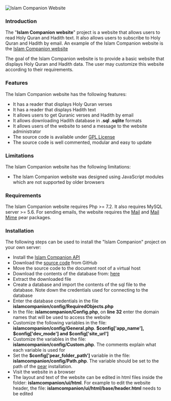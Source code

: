 <p><img class="img-fluid" src="https://www.pakjiddat.pk/pakjiddat/ui/images/islamcompanion-website.png" alt="Islam Companion Website" /></p>

<h3>Introduction</h3>
<p>The "<b>Islam Companion website</b>" project is a website that allows users to read Holy Quran and Hadith text. It also allows users to subscribe to Holy Quran and Hadith by email. An example of the Islam Companion website is the <a href='https://islamcompanion.pakjiddat.pk/'>Islam Companion website</a></p>

<p>The goal of the Islam Companion website is to provide a basic website that displays Holy Quran and Hadith data. The user may customize this website according to their requirements.</p>

<h3>Features</h3>
<p>The Islam Companion website has the following features:</p>
<div>
<ul>
  <li>It has a reader that displays Holy Quran verses</li>
  <li>It has a reader that displays Hadith text</li>
  <li>It allows users to get Quranic verses and Hadith by email</li>
  <li>It allows downloading Hadith database in <b>.sql</b> <b>.sqlite</b> formats</li>
  <li>It allows users of the website to send a message to the website administrator</li>
  <li>The source code is available under <a href='https://github.com/nadirlc/islam-companion-website/blob/master/LICENSE'>GPL License</a></li>
  <li>The source code is well commented, modular and easy to update</li>
</ul>
</div>

<h3>Limitations</h3>
<p>The Islam Companion website has the following limitations:</p>
<div>
<ul>
  <li>The Islam Companion website was designed using JavaScript modules which are not supported by older browsers</li>
</ul>
</div>

<h3>Requirements</h3>
<p>The Islam Companion website requires Php >= 7.2. It also requires MySQL server >= 5.6. For sending emails, the website requires the <a href='https://pear.php.net/package/Mail/'>Mail</a> and <a href='https://pear.php.net/package/Mail_Mime/'>Mail Mime</a> pear packages.</p>

<h3>Installation</h3>
<p>The following steps can be used to install the "Islam Companion" project on your own server:</p>
<div>
  <ul>
    <li>Install the <a href='https://github.com/nadirlc/islam-companion-web-api'>Islam Companion API</a></li>
    <li>Download the <a href='https://github.com/nadirlc/islam-companion-website/archive/master.zip'>source code</a> from GitHub</li>
    <li>Move the source code to the document root of a virtual host</li>
    <li>Download the contents of the database from: <a href='https://islamcompanion.pakjiddat.pk/islamcompanion/data/islamcompanion-website.sql.tar.bz2'>here</a></li>
    <li>Extract the downloaded file</li>
    <li>Create a database and import the contents of the sql file to the database. Note down the credentials used for connecting to the database</li>
    <li>Enter the database credentials in the file <b>islamcompanion/config/RequiredObjects.php</b></li>
    <li>In the file: <b>islamcompanion/Config.php</b>, on <b>line 32</b> enter the domain names that will be used to access the website</li>
    <li>Customize the following variables in the file: <b>islamcompanion/config/General.php</b>. <b>$config['app_name'], $config['dev_mode'] and $config['site_url']</b></li>
    <li>Customize the variables in the file: <b>islamcompanion/config/Custom.php</b>. The comments explain what each variable is used for</li>
    <li>Set the <b>$config['pear_folder_path']</b> variable in the file: <b>islamcompanion/config/Path.php</b>. The variable should be set to the path of the <a href='https://pear.php.net/'>pear</a> installation.</li>
    <li>Visit the website in a browser</li>
    <li>The layout and text of the website can be edited in html files inside the folder: <b>islamcompanion/ui/html</b>. For example to edit the website header, the file: <b>islamcompanion/ui/html/base/header.html</b> needs to be edited</li>
  </ul>
</div>
